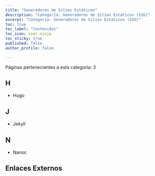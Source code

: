 ```yaml
---
title: "Generadores de Sitios Estáticos"
description: "Categoría: Generadores de Sitios Estáticos (SSG)"
excerpt: "Categoría: Generadores de Sitios Estáticos (SSG)"
toc: true
toc_label: "Contenidos"
toc_icon: user-ninja
toc_sticky: true
published: false
author_profile: false

---
```

Páginas pertenecientes a esta categoría: 3

## H
- Hugo

## J
- Jekyll

## N
- Nanoc

## Enlaces Externos


<!-- https://en.wikipedia.org/wiki/Category:Free_static_website_generators -->